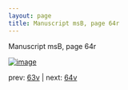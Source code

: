```yaml
---
layout: page
title: Manuscript msB, page 64r
---
```


Manuscript msB, page 64r

[![image](http://www.homermultitext.org/iipsrv?OBJ=IIP,1.0&FIF=/project/homer/pyramidal/deepzoom/hmt/vbbifolio/v1/vb_63v_64r.tif&WID=100&CVT=JPEG)](http://www.homermultitext.org/ict2/?urn=urn:cite2:hmt:vbbifolio.v1:vb_63v_64r)

prev:  [63v](../63v) | next:  [64v](../64v)

